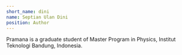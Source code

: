 ```yaml
---
short_name: dini
name: ‪Septian Ulan Dini
position: Author
---
```


Pramana is a graduate student of Master Program in Physics, Institut Teknologi Bandung, Indonesia.
